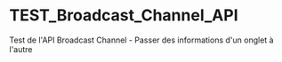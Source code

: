 # TEST_Broadcast_Channel_API
Test de l'API Broadcast Channel - Passer des informations d'un onglet à l'autre


